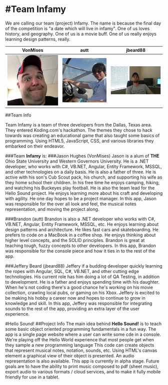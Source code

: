 #Team Infamy
================

We are calling our team (project) Infamy.  The name is because the final day of the competition is "a date which will live in infamy".  One of us loves history, and geography.  One of us is a movie buff.  One of us really enjoys learning design patterns, really.

| VonMises | autt | jbeard88
|--- |--- |---
| ![VonMises](JasonMug.jpg) | ![autt](BrandonMug.jpg) | ![jbeard88](JefferyMugshot.jpg)

##Team Info

Team Infamy is a team of three developers from the Dallas, Texas area.  They entered Koding.com's hackathon.
The themes they chose to hack towards was creating an educational game that also taught some basics of programming.  Using HTML5, JavaScript, CSS, and various libraries they
embarked on their endeavor.

###Team **Infamy** is:
###Jason Hughes (VonMises)
 Jason is a alum of **THE** Ohio State University and Western Governors University.  He is a .NET developer, who works with C#, VB.NET, Angular, Entity Framework, MSSQL, and other technologies on a
 daily basis.  He is also a father of three.  He is active with his son's Cub Scout pack, his church, and supporting his wife as they home school their children.  In his free time he enjoys camping,
 hiking, and watching his Buckeyes play football.  He is also the team lead for the  Hello Sound project.  He enjoys learning more about his craft and developing with agility.  He one day hopes to be
 a project manager.  In this app, Jason was responsible for the over all look and feel, the musical notes representation, and moving the project along.


###Brandon  (autt)
 Brandon is also a .NET developer who works with C#, VB.NET, Angular, Entity Framework, MSSQL, etc.  He enjoys learning about design patterns and architecture.  He likes fast cars
 and skateboarding.  He prefers to code on a MacBook in a coffee shop.  He enjoys thinking about higher level concepts, and the SOLID principles.  Brandon is great at teaching tough, fuzzy concepts to other
 developers. In this app, Brandon was responsible for the console piece and how it ties in to the rest of the app.

###Jeffery Beard (jbeard88)
 Jeffery if a budding developer quickly learning the ropes with Angular, SQL, C#, VB.NET, and other cutting edge technologies.  His current role has him doing a lot of QA Testing, in
 addition to development.  He is a father and enjoys spending time with his daughter.  When he's not coding there's a good chance he's working on his movie collection, crawling local pubs, or gaming on his Xbox.
 Jeffery is excited to be making his hobby a career now and hopes to continue to grow in knowledge and skill.  In this app, Jeffery was responsible for integrating sounds to the rest of the app, providing an
 extra layer of the user experience.

#Hello Sound!
##Project Info
The main idea behind **Hello Sound!** is to teach some basic object oriented programming fundamentals in a fun way.  The app is a single page website where a user can
write some cde in a console.  We're playing off the Hello World experience that most people get when they sample a new programming language This code can create objects that represent musical notes, notation,
sounds, etc.  Using HTML's canvas element a graphical view of their object is presented.  An audio representation is also available.  This app is currently in alpha stage.  Future goals are to have the ability
to print music composed to pdf (sheet music), export audio to various formats / cloud services, and to make it fully mobile friendly for use in a tablet.
